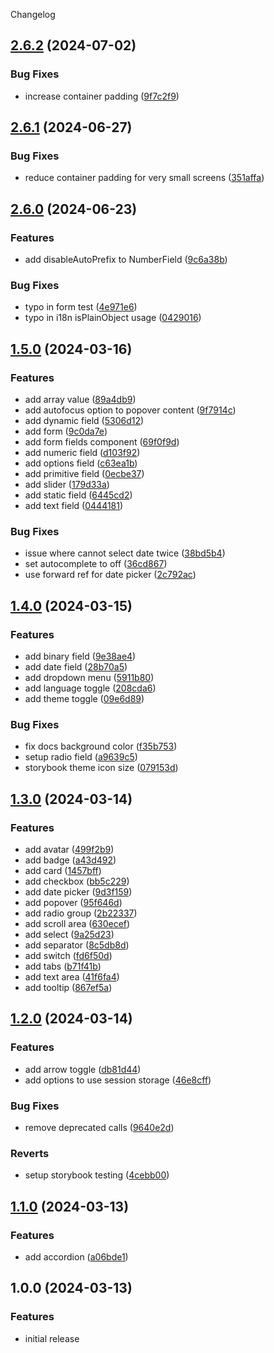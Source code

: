 Changelog

## [2.6.2](https://github.com/DouglasNeuroInformatics/libui/compare/v2.6.1...v2.6.2) (2024-07-02)


### Bug Fixes

* increase container padding ([9f7c2f9](https://github.com/DouglasNeuroInformatics/libui/commit/9f7c2f95b8c1394275b244c82bdebd4a985a8c7f))

## [2.6.1](https://github.com/DouglasNeuroInformatics/libui/compare/v2.6.0...v2.6.1) (2024-06-27)


### Bug Fixes

* reduce container padding for very small screens ([351affa](https://github.com/DouglasNeuroInformatics/libui/commit/351affa3e25e47a66516d7d19368589f1e5e29af))

## [2.6.0](https://github.com/DouglasNeuroInformatics/libui/compare/v2.5.3...v2.6.0) (2024-06-23)


### Features

* add disableAutoPrefix to NumberField ([9c6a38b](https://github.com/DouglasNeuroInformatics/libui/commit/9c6a38bb0a7eacbb1df79a59f045fda014f0c6fa))


### Bug Fixes

* typo in form test ([4e971e6](https://github.com/DouglasNeuroInformatics/libui/commit/4e971e6624a6c72a7abd18e078836dee3deefb50))
* typo in i18n isPlainObject usage ([0429016](https://github.com/DouglasNeuroInformatics/libui/commit/0429016cc8bda9189a2c1406bbd53ef2e7d61fab))

## [1.5.0](https://github.com/DouglasNeuroInformatics/libui/compare/v1.4.0...v1.5.0) (2024-03-16)


### Features

* add array value ([89a4db9](https://github.com/DouglasNeuroInformatics/libui/commit/89a4db9e2b03dd1576eac0a6af6ff07c386d80a4))
* add autofocus option to popover content ([9f7914c](https://github.com/DouglasNeuroInformatics/libui/commit/9f7914c239e6449a59941d49d4cca08404f38d7a))
* add dynamic field ([5306d12](https://github.com/DouglasNeuroInformatics/libui/commit/5306d127dd79b73bfcd9778a3d0e79792e2ccf2d))
* add form ([9c0da7e](https://github.com/DouglasNeuroInformatics/libui/commit/9c0da7e535fb290d42ae981ddcd52bd88c5a943d))
* add form fields component ([69f0f9d](https://github.com/DouglasNeuroInformatics/libui/commit/69f0f9d16f573017b8a808a0e821910b3317fcef))
* add numeric field ([d103f92](https://github.com/DouglasNeuroInformatics/libui/commit/d103f92aecfa61efd94096c7e7bacabdd0c6c7f0))
* add options field ([c63ea1b](https://github.com/DouglasNeuroInformatics/libui/commit/c63ea1bb9d8dd801a750bc0f5ae71d1289107612))
* add primitive field ([0ecbe37](https://github.com/DouglasNeuroInformatics/libui/commit/0ecbe377aacb23e7587ea1e324dbb1998abb34cd))
* add slider ([179d33a](https://github.com/DouglasNeuroInformatics/libui/commit/179d33a33d3163e4a4fa21b6a02f9a2f24f05511))
* add static field ([6445cd2](https://github.com/DouglasNeuroInformatics/libui/commit/6445cd21d67d080fa7f475bd69ee27a9744b8e70))
* add text field ([0444181](https://github.com/DouglasNeuroInformatics/libui/commit/0444181644c672e40201b2e7b93a64460c44335d))


### Bug Fixes

* issue where cannot select date twice ([38bd5b4](https://github.com/DouglasNeuroInformatics/libui/commit/38bd5b410c0a13b7826c0c1facd28c5a1ff345f3))
* set autocomplete to off ([36cd867](https://github.com/DouglasNeuroInformatics/libui/commit/36cd86714fac82ea82c468e2312a1896ad4d7f5b))
* use forward ref for date picker ([2c792ac](https://github.com/DouglasNeuroInformatics/libui/commit/2c792acce4a1ddbb4a8cf3d7a0066881243181f6))

## [1.4.0](https://github.com/DouglasNeuroInformatics/libui/compare/v1.3.0...v1.4.0) (2024-03-15)


### Features

* add binary field ([9e38ae4](https://github.com/DouglasNeuroInformatics/libui/commit/9e38ae47a57359d36e552310213fc6d1016563df))
* add date field ([28b70a5](https://github.com/DouglasNeuroInformatics/libui/commit/28b70a5511af4ad499922c5d605769a4dbfe4f20))
* add dropdown menu ([5911b80](https://github.com/DouglasNeuroInformatics/libui/commit/5911b80b94a7dc8a504ba3f1d7771d9b2e14b03f))
* add language toggle ([208cda6](https://github.com/DouglasNeuroInformatics/libui/commit/208cda6b2b842f8e38736d6dbf3ca693fd319a9f))
* add theme toggle ([09e6d89](https://github.com/DouglasNeuroInformatics/libui/commit/09e6d89bc9de831291a6931ce10e68bf160af508))


### Bug Fixes

* fix docs background color ([f35b753](https://github.com/DouglasNeuroInformatics/libui/commit/f35b7537b1ba284dd5d92d55d37f9f56e610cdf4))
* setup radio field ([a9639c5](https://github.com/DouglasNeuroInformatics/libui/commit/a9639c5b9c5985ab718d21a1f9410c380fe2110f))
* storybook theme icon size ([079153d](https://github.com/DouglasNeuroInformatics/libui/commit/079153d1b484e1c61e45b074d5251268ffee5151))

## [1.3.0](https://github.com/DouglasNeuroInformatics/libui/compare/v1.2.0...v1.3.0) (2024-03-14)


### Features

* add avatar ([499f2b9](https://github.com/DouglasNeuroInformatics/libui/commit/499f2b9c81d2583ecf266f6680feb4aae6d59e4d))
* add badge ([a43d492](https://github.com/DouglasNeuroInformatics/libui/commit/a43d4920669c1bac23acf0fc22cb7e849eae403a))
* add card ([1457bff](https://github.com/DouglasNeuroInformatics/libui/commit/1457bff0097fff8f2f30f3b5154021114e012fc0))
* add checkbox ([bb5c229](https://github.com/DouglasNeuroInformatics/libui/commit/bb5c229f5babddf1bca47e3ddef63c40b63bdaa8))
* add date picker ([9d3f159](https://github.com/DouglasNeuroInformatics/libui/commit/9d3f159febed5bb9b79922f199f78569f4c3ec66))
* add popover ([95f646d](https://github.com/DouglasNeuroInformatics/libui/commit/95f646dd9700084d0e0a5f333eca633dc0b4887d))
* add radio group ([2b22337](https://github.com/DouglasNeuroInformatics/libui/commit/2b22337ef95d1be9c5e82417a757e0659461a16d))
* add scroll area ([630ecef](https://github.com/DouglasNeuroInformatics/libui/commit/630ecef1d80e1d5d857d5cb47f5a2acaeba3af12))
* add select ([9a25d23](https://github.com/DouglasNeuroInformatics/libui/commit/9a25d23d9eb2323b73774c753311a182ca813a39))
* add separator ([8c5db8d](https://github.com/DouglasNeuroInformatics/libui/commit/8c5db8d6ee83a13d7596a14e27e07ccf5bf85363))
* add switch ([fd6f50d](https://github.com/DouglasNeuroInformatics/libui/commit/fd6f50d2d4d5ab5b3f8f6f96902c1a3094c15bc2))
* add tabs ([b71f41b](https://github.com/DouglasNeuroInformatics/libui/commit/b71f41b943864488938cb027ffacca38584ab168))
* add text area ([41f6fa4](https://github.com/DouglasNeuroInformatics/libui/commit/41f6fa49155bd3abeb62dd4767e360e9dc0cccd0))
* add tooltip ([867ef5a](https://github.com/DouglasNeuroInformatics/libui/commit/867ef5ac45a36b9bbfb2b93a330b5ad80fe2d61a))

## [1.2.0](https://github.com/DouglasNeuroInformatics/libui/compare/v1.1.0...v1.2.0) (2024-03-14)


### Features

* add arrow toggle ([db81d44](https://github.com/DouglasNeuroInformatics/libui/commit/db81d444baba745ad17288b4fd0fc60b4a866ba0))
* add options to use session storage ([46e8cff](https://github.com/DouglasNeuroInformatics/libui/commit/46e8cff73766144f976b66931ca66558086d90cb))


### Bug Fixes

* remove deprecated calls ([9640e2d](https://github.com/DouglasNeuroInformatics/libui/commit/9640e2d5ed1a65d399e567ccf7c0f5012f05d758))


### Reverts

* setup storybook testing ([4cebb00](https://github.com/DouglasNeuroInformatics/libui/commit/4cebb004e8e72974ed27fad6192aaa81a2534fd4))

## [1.1.0](https://github.com/DouglasNeuroInformatics/libui/compare/v1.0.0...v1.1.0) (2024-03-13)

### Features

- add accordion ([a06bde1](https://github.com/DouglasNeuroInformatics/libui/commit/a06bde192bf7de0e8eff4a073ebfcbedd9eda8ce))

## 1.0.0 (2024-03-13)

### Features

- initial release
